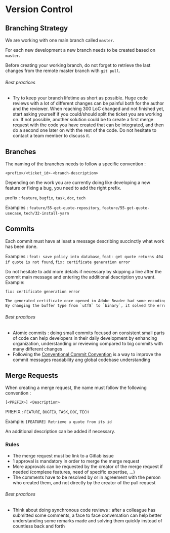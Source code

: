 # Version Control

## Branching Strategy

We are working with one main branch called `master`.

For each new development a new branch needs to be created based on `master`.

Before creating your working branch, do not forget to retrieve the last changes from the remote master branch with `git pull`.

###### Best practices

 - Try to keep your branch lifetime as short as possible. Huge code reviews with a lot of different changes can be painful both for the author and the reviewer.
 When reaching 300 LoC changed and not finished yet, start asking yourself if you could/should split the ticket you are working on. 
 If not possible, another solution could be to create a first merge request with the code you have created that can be integrated, and then do a second one later on with the rest of the code.
 Do not hesitate to contact a team member to discuss it.

## Branches

The naming of the branches needs to follow a specific convention :

`<prefix>/<ticket_id>-<branch-description>`

Depending on the work you are currently doing like developing a new feature or fixing a bug, you need to add the right prefix.

prefix : `feature`, `bugfix`, `task`, `doc`, `tech`

Examples : `feature/55-get-quote-repository`, `feature/55-get-quote-usecase`, `tech/32-install-yarn`

## Commits

Each commit must have at least a message describing succinctly what work has been done.

Examples : `feat: save policy into database`, `feat: get quote returns 404 if quote is not found`, `fix: certificate generation error`

Do not hesitate to add more details if necessary by skipping a line after the commit main message and entering the additional description you want.
Example:
```bash
fix: certificate generation error

The generated certificate once opened in Adobe Reader had some encoding issues.
By changing the buffer type from `utf8` to `binary`, it solved the error.
```

###### Best practices

 - Atomic commits : doing small commits focused on consistent small parts of code can help developers in their daily development by enhancing organization, understanding or reviewing compared to big commits with many different changes
 - Following the [Conventional Commit Convention](https://www.conventionalcommits.org/) is a way to improve the commit messages readability ang global codebase understanding


## Merge Requests

When creating a merge request, the name must follow the following convention : 

`[<PREFIX>] <Description>`

PREFIX : `FEATURE`, `BUGFIX`, `TASK`, `DOC`, `TECH`

Example: `[FEATURE] Retrieve a quote from its id`

An additional description can be added if necessary.

### Rules

 - The merge request must be link to a Gitlab issue
 - 1 approval is mandatory in order to merge the merge request
 - More approvals can be requested by the creator of the merge request if needed (complexe features, need of specific expertise, ...)
 - The comments have to be resolved by or in agreement with the person who created them, and not directly by the creator of the pull request 


###### Best practices

 - Think about doing synchronous code reviews : after a colleague has submitted some comments, a face to face conversation can help better understanding some remarks made and solving them quickly instead of countless back and forth
